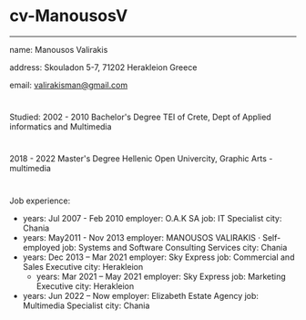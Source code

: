 # cv-ManousosV

---
name: Manousos Valirakis

address: Skouladon 5-7, 71202 Herakleion Greece

email: valirakisman@gmail.com
# 
Studied:
2002 - 2010 Bachelor's Degree TEI of Crete, Dept of Applied informatics and Multimedia
#
2018 - 2022 Master's Degree Hellenic Open Univercity, Graphic Arts - multimedia
#
Job experience:
- years: Jul 2007 - Feb 2010
  employer: O.A.K SA
  job: IT Specialist
  city: Chania
- years: May2011 - Nov 2013
  employer: MANOUSOS VALIRAKIS · Self-employed
  job: Systems and Software Consulting Services
  city: Chania
- years: Dec 2013 – Mar 2021
  employer: Sky Express
  job: Commercial and Sales Executive
  city: Herakleion
  - years: Mar 2021 – May 2021
  employer: Sky Express
  job: Marketing Executive
  city: Herakleion
 - years: Jun 2022 – Now
  employer: Elizabeth Estate Agency
  job: Multimedia Specialist
  city: Chania
